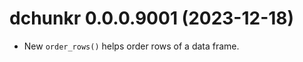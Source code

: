 <!-- NEWS.md is maintained by https://cynkra.github.io/fledge, do not edit -->

# dchunkr 0.0.0.9001 (2023-12-18)

* New `order_rows()` helps order rows of a data frame.
